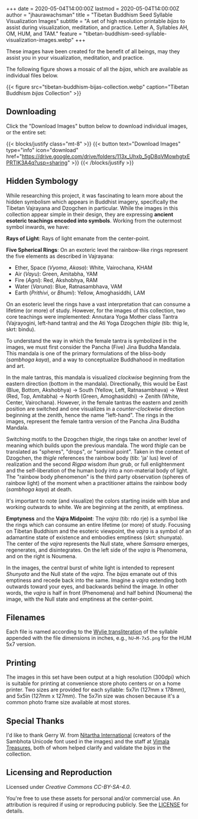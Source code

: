 +++
date = 2020-05-04T14:00:00Z
lastmod = 2020-05-04T14:00:00Z
author = "jhaurawachsman"
title = "Tibetan Buddhism Seed Syllable Visualization Images"
subtitle = "A set of high resolution printable *bijas* to assist during visualization, meditation, and practice. Letter A, Syllables AH, OM, HUM, and TAM."
feature = "tibetan-buddhism-seed-syllable-visualization-images.webp"
+++

These images have been created for the benefit of all beings, may they assist you in your visualization, meditation, and practice.

The following figure shows a mosaic of all the *bijas*, which are available as individual files below.

{{< figure src="tibetan-buddhism-bijas-collection.webp" caption="Tibetan Buddhism *bijas* Collection" >}}

## Downloading

Click the "Download Images" button below to download individual images, or the entire set:

{{< blocks/justify class="mt-8" >}}
{{< button text="Download Images" type="info" icon="download" href="https://drive.google.com/drive/folders/113x_Uhxb_5gD8qVMowhgtxEPRTIK3A4q?usp=sharing" >}}
{{< /blocks/justify >}}

## Hidden Symbology

While researching this project, it was fascinating to learn more about the hidden symbolism which appears in Buddhist imagery, specifically the Tibetan Vajrayana and Dzogchen in particular. While the images in this collection appear simple in their design, they are expressing **ancient esoteric teachings encoded into symbols**. Working from the outermost symbol inwards, we have:

**Rays of Light**: Rays of light emanate from the center-point.

**Five Spherical Rings**: On an exoteric level the rainbow-like rings represent the five elements as described in Vajrayana:

- Ether, Space (*Vyoma*, *Akasa*): White, Vairochana, KHAM
- Air (*Vayu*): Green, Amitabha, YAM
- Fire (*Agni*): Red, Akshobhya, RAM
- Water (*Varuna*): Blue, Ratnasambhava, VAM
- Earth (*Prithivi*, or *Bhumi*): Yellow, Amoghasiddhi, LAM

On an esoteric level the rings have a vast interpretation that can consume a lifetime (or more) of study. However, for the images of this collection, two core teachings were implemented: Annutara Yoga Mother class Tantra (Vajrayogini, left-hand tantra) and the Ati Yoga Dzogchen *thigle* (tib: thig le, skrt: bindu).

To understand the way in which the female tantra is symbolized in the images, we must first consider the Pancha (Five) Jina Buddha Mandala. This mandala is one of the primary formulations of the bliss-body (*sambhoga kaya*), and a way to conceptualize Buddhahood in meditation and art.

In the male tantras, this mandala is visualized *clockwise* beginning from the eastern direction (bottom in the mandala). Directionally, this would be East (Blue, Bottom, Akshobhya) -> South (Yellow, Left, Ratnasambhava) -> West (Red, Top, Amitabha) -> North (Green, Amoghasiddhi) -> Zenith (White, Center, Vairochana). However, in the female tantras the eastern and zenith position are switched and one visualizes in a *counter-clockwise* direction beginning at the zenith, hence the name "left-hand". The rings in the images, represent the female tantra version of the Pancha Jina Buddha Mandala.

Switching motifs to the Dzogchen *thigle*, the rings take on another level of meaning which builds upon the previous mandala. The word *thigle* can be translated as "spheres", "drops", or "seminal point". Taken in the context of Dzogchen, the *thigle* references the rainbow body (tib: 'ja' lus) level of realization and the second *Rigpa* wisdom *lhun grub*, or full enlightenment and the self-liberation of the human body into a non-material body of light. The "rainbow body phenomenon" is the third party observation (spheres of rainbow light) of the moment when a practitioner attains the rainbow body (*sambhoga kaya*) at death.

It's important to note (and visualize) the colors starting inside with blue and working outwards to white. We are beginning at the zenith, at emptiness.

**Emptyness** and the **Vajra Midpoint**: The *vajra* (tib: rdo rje) is a symbol like the rings which can consume an entire lifetime (or more) of study. Focusing on Tibetan Buddhism and the esoteric viewpoint, the *vajra* is a symbol of an adamantine state of existence and embodies emptiness (skrt: shunyata). The center of the *vajra* represents the Null state, where *Samsara* emerges, regenerates, and disintegrates. On the left side of the *vajra* is Phenomena, and on the right is Noumena.

In the images, the central burst of white light is intended to represent *Shunyata* and the Null state of the *vajra*. The *bijas* emanate out of this emptiness and recede back into the same. Imagine a *vajra* extending both outwards toward your eyes, and backwards behind the image. In other words, the *vajra* is half in front (Phenomena) and half behind (Noumena) the image, with the Null state and emptiness at the center-point.

## Filenames

Each file is named according to the [Wylie transliteration](https://en.wikipedia.org/wiki/Wylie_transliteration) of the syllable appended with the file dimensions in inches, e.g., `hU~M-7x5.png` for the HUM 5x7 version.

## Printing

The images in this set have been output at a high resolution (300dpi) which is suitable for printing at convenience store photo centers or on a home printer. Two sizes are provided for each syllable: 5x7in (127mm x 178mm), and 5x5in (127mm x 127mm). The 5x7in size was chosen because it's a common photo frame size available at most stores.

## Special Thanks

I'd like to thank Gerry W. from [Nitartha International](https://nitartha.net/) (creators of the Sambhota Unicode font used in the images) and the staff at [Vimala Treasures](http://vimalatreasures.org/), both of whom helped clarify and validate the *bijas* in the collection.

## Licensing and Reproduction

Licensed under *Creative Commons CC-BY-SA-4.0*.

You're free to use these assets for personal and/or commercial use. An attribution is required if using or reproducing publicly. See the [LICENSE](https://creativecommons.org/licenses/by-sa/4.0/) for details.
